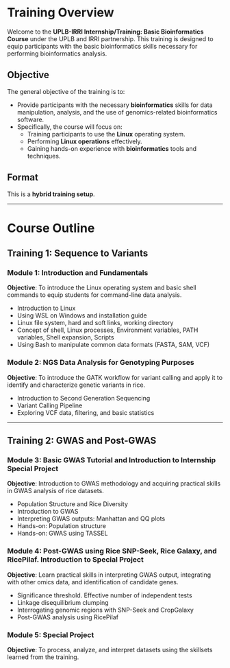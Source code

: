 # Training Overview

Welcome to the **UPLB-IRRI Internship/Training: Basic Bioinformatics Course** under the UPLB and IRRI partnership. This training is designed to equip participants with the basic bioinformatics skills necessary for performing bioinformatics analysis.

## Objective

The general objective of the training is to:

- Provide participants with the necessary **bioinformatics** skills for data manipulation, analysis, and the use of genomics-related bioinformatics software.
- Specifically, the course will focus on:
  - Training participants to use the **Linux** operating system.
  - Performing **Linux operations** effectively.
  - Gaining hands-on experience with **bioinformatics** tools and techniques.

## Format

This is a **hybrid training setup**.

---

# Course Outline

## Training 1: Sequence to Variants

### Module 1: Introduction and Fundamentals
**Objective**: To introduce the Linux operating system and basic shell commands to equip students for command-line data analysis.

- Introduction to Linux
- Using WSL on Windows and installation guide
- Linux file system, hard and soft links, working directory
- Concept of shell, Linux processes, Environment variables, PATH variables, Shell expansion, Scripts
- Using Bash to manipulate common data formats (FASTA, SAM, VCF)

### Module 2: NGS Data Analysis for Genotyping Purposes
**Objective**: To introduce the GATK workflow for variant calling and apply it to identify and characterize genetic variants in rice.

- Introduction to Second Generation Sequencing
- Variant Calling Pipeline
- Exploring VCF data, filtering, and basic statistics

---

## Training 2: GWAS and Post-GWAS

### Module 3: Basic GWAS Tutorial and Introduction to Internship Special Project
**Objective**: Introduction to GWAS methodology and acquiring practical skills in GWAS analysis of rice datasets.

- Population Structure and Rice Diversity
- Introduction to GWAS
- Interpreting GWAS outputs: Manhattan and QQ plots
- Hands-on: Population structure
- Hands-on: GWAS using TASSEL

### Module 4: Post-GWAS using Rice SNP-Seek, Rice Galaxy, and RicePilaf. Introduction to Special Project
**Objective**: Learn practical skills in interpreting GWAS output, integrating with other omics data, and identification of candidate genes.

- Significance threshold. Effective number of independent tests
- Linkage disequilibrium clumping
- Interrogating genomic regions with SNP-Seek and CropGalaxy
- Post-GWAS analysis using RicePilaf

### Module 5: Special Project
**Objective**: To process, analyze, and interpret datasets using the skillsets learned from the training.
